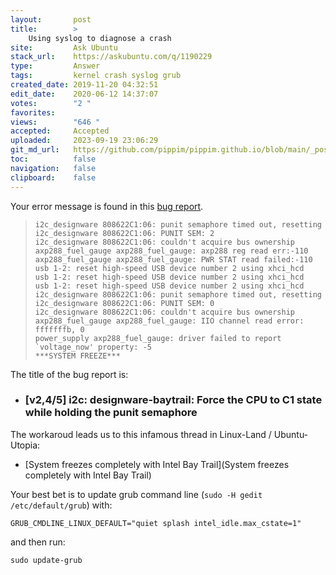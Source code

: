 ```yaml
---
layout:       post
title:        >
    Using syslog to diagnose a crash
site:         Ask Ubuntu
stack_url:    https://askubuntu.com/q/1190229
type:         Answer
tags:         kernel crash syslog grub
created_date: 2019-11-20 04:32:51
edit_date:    2020-06-12 14:37:07
votes:        "2 "
favorites:    
views:        "646 "
accepted:     Accepted
uploaded:     2023-09-19 23:06:29
git_md_url:   https://github.com/pippim/pippim.github.io/blob/main/_posts/2019/2019-11-20-Using-syslog-to-diagnose-a-crash.md
toc:          false
navigation:   false
clipboard:    false
---
```


Your error message is found in this [bug report][1].

>     i2c_designware 808622C1:06: punit semaphore timed out, resetting  
>     i2c_designware 808622C1:06: PUNIT SEM: 2  
>     i2c_designware 808622C1:06: couldn't acquire bus ownership  
>     axp288_fuel_gauge axp288_fuel_gauge: axp288 reg read err:-110  
>     axp288_fuel_gauge axp288_fuel_gauge: PWR STAT read failed:-110  
>     usb 1-2: reset high-speed USB device number 2 using xhci_hcd  
>     usb 1-2: reset high-speed USB device number 2 using xhci_hcd  
>     usb 1-2: reset high-speed USB device number 2 using xhci_hcd  
>     i2c_designware 808622C1:06: punit semaphore timed out, resetting  
>     i2c_designware 808622C1:06: PUNIT SEM: 0  
>     i2c_designware 808622C1:06: couldn't acquire bus ownership  
>     axp288_fuel_gauge axp288_fuel_gauge: IIO channel read error: fffffffb, 0  
>     power_supply axp288_fuel_gauge: driver failed to report `voltage_now' property: -5  
>     ***SYSTEM FREEZE***  

The title of the bug report is:

- ### [v2,4/5] i2c: designware-baytrail: Force the CPU to C1 state while holding the punit semaphore 

The workaroud leads us to this infamous thread in Linux-Land / Ubuntu-Utopia:

- [System freezes completely with Intel Bay Trail](System freezes completely with Intel Bay Trail)

Your best bet is to update grub command line (`sudo -H gedit /etc/default/grub`) with:

``` 
GRUB_CMDLINE_LINUX_DEFAULT="quiet splash intel_idle.max_cstate=1"
```

and then run:

``` 
sudo update-grub
```


  [1]: https://patchwork.ozlabs.org/patch/708773/
